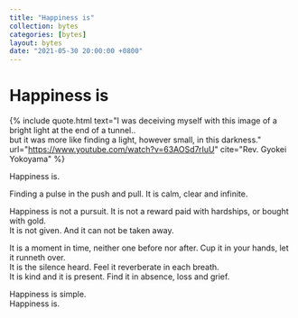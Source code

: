 ```yaml
---
title: "Happiness is"
collection: bytes
categories: [bytes]
layout: bytes
date: "2021-05-30 20:00:00 +0800"
---
```


# Happiness is

{% include quote.html 
  text="I was deceiving myself with this image of a bright light at the end of a tunnel..<br/>but it was more like finding a light, however small, in this darkness." 
  url="https://www.youtube.com/watch?v=63AOSd7rIuU" 
  cite="Rev. Gyokei Yokoyama"
  %}

Happiness is.

Finding a pulse in the push and pull. It is calm, clear and infinite. 

Happiness is not a pursuit. It is not a reward paid with hardships, or bought with gold.\
It is not given. And it can not be taken away.

It is a moment in time, neither one before nor after. Cup it in your hands, let it runneth over.\
It is the silence heard. Feel it reverberate in each breath.\
It is kind and it is present. Find it in absence, loss and grief.

Happiness is simple.\
Happiness is. 
